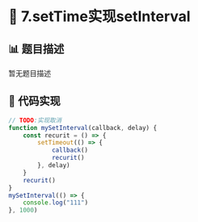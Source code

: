 # 🎯 7.setTime实现setInterval



## 📊 题目描述
暂无题目描述

## 📎 代码实现
```typescript
// TODO:实现取消
function mySetInterval(callback, delay) {
    const recurit = () => {
        setTimeout(() => {
            callback()
            recurit()
        }, delay)
    }
    recurit()
}
mySetInterval(() => {
    console.log("111")
}, 1000)

```
